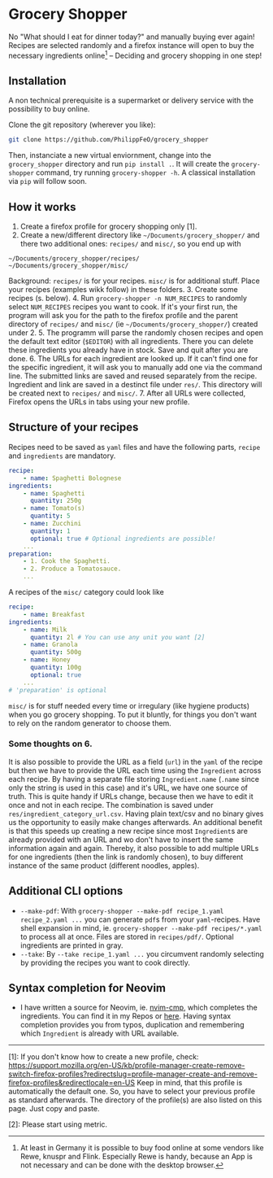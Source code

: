 # Grocery Shopper
No "What should I eat for dinner today?" and manually buying ever again! Recipes are selected randomly and a firefox instance will open to buy the necessary ingredients online[^1] – Deciding and grocery shopping in one step!

## Installation
A non technical prerequisite is a supermarket or delivery service with the possibility to buy online.  

Clone the git repository (wherever you like):
```sh
git clone https://github.com/PhilippFeO/grocery_shopper
```
Then, instanciate a new virtual enviornment, change into the `grocery_shopper` directory and run `pip install .`. It will create the `grocery-shopper` command, try running `grocery-shopper -h`. A classical installation via `pip` will follow soon. 

## How it works
1. Create a firefox profile for grocery shopping only [1].
2. Create a new/different directory like `~/Documents/grocery_shopper/` and there two additional ones: `recipes/` and `misc/`, so you end up with
```
~/Documents/grocery_shopper/recipes/
~/Documents/grocery_shopper/misc/
```
Background: `recipes/` is for your recipes. `misc/` is for additional stuff. Place your recipes (examples wikk follow) in these folders.
3. Create some recipes (s. below).
4. Run `grocery-shopper -n NUM_RECIPES` to randomly select `NUM_RECIPES` recipes you want to cook. If it's your first run, the program will ask you for the path to the firefox profile and the parent directory of `recipes/` and `misc/` (ie `~/Documents/grocery_shopper/`) created under 2.
5. The programm will parse the randomly chosen recipes and open the default text editor (`$EDITOR`) with all ingredients. There you can delete these ingredients you already have in stock. Save and quit after you are done.
6. The URLs for each ingredient are looked up. If it can't find one for the specific ingredient, it will ask you to manually add one via the command line. The submitted links are saved and reused separately from the recipe. Ingredient and link are saved in a destinct file under `res/`. This directory will be created next to `recipes/` and `misc/`.
7. After all URLs were collected, Firefox opens the URLs in tabs using your new profile.

## Structure of your recipes
Recipes need to be saved as `yaml` files and have the following parts, `recipe` and `ingredients` are mandatory.
```yaml
recipe:
    - name: Spaghetti Bolognese
ingredients:
    - name: Spaghetti
      quantity: 250g
    - name: Tomato(s)
      quantity: 5
    - name: Zucchini
      quantity: 1
      optional: true # Optional ingredients are possible!
    ...
preparation:
    - 1. Cook the Spaghetti.
    - 2. Produce a Tomatosauce.
    ...
```

A recipes of the `misc/` category could look like
```yaml
recipe:
    - name: Breakfast
ingredients:
    - name: Milk
      quantity: 2l # You can use any unit you want [2]
    - name: Granola
      quantity: 500g
    - name: Honey
      quantity: 100g
      optional: true
    ...
# 'preparation' is optional
```

`misc/` is for stuff needed every time or irregulary (like hygiene products) when you go grocery shopping. To put it bluntly, for things you don't want to rely on the random generator to choose them.

### Some thoughts on 6.
It is also possible to provide the URL as a field (`url`) in the `yaml` of the recipe but then we have to provide the URL each time using the `Ingredient` across each recipe. By having a separate file storing `Ingredient.name` (`.name` since only the string is used in this case) and it's URL, we have one source of truth. This is quite handy if URLs change, because then we have to edit it once and not in each recipe. The combination is saved under `res/ingredient_category_url.csv`. Having plain text/csv and no binary gives us the opportunity to easily make changes afterwards. An additional benefit is that this speeds up creating a new recipe since most `Ingredient`s are already provided with an URL and wo don't have to insert the same information again and again. Thereby, it also possible to add multiple URLs for one ingredients (then the link is randomly chosen), to buy different instance of the same product (different noodles, apples).

## Additional CLI options
- `--make-pdf`: With `grocery-shopper --make-pdf recipe_1.yaml recipe_2.yaml ...` you can generate `pdf`s from your `yaml`-recipes. Have shell expansion in mind, ie. `grocery-shopper --make-pdf recipes/*.yaml` to process all at once. Files are stored in `recipes/pdf/`. Optional ingredients are printed in gray.
- `--take`: By `--take recipe_1.yaml ...` you circumvent randomly selecting by providing the recipes you want to cook directly.

## Syntax completion for Neovim
- I have written a source for Neovim, ie. [nvim-cmp](https://github.com/hrsh7th/nvim-cmp), which completes the ingredients. You can find it in my Repos or [here](https://github.com/PhilippFeO/cmp-csv). Having syntax completion provides you from typos, duplication and remembering which `Ingredient` is already with URL available.

---

[1]: If you don't know how to create a new profile, check: https://support.mozilla.org/en-US/kb/profile-manager-create-remove-switch-firefox-profiles?redirectslug=profile-manager-create-and-remove-firefox-profiles&redirectlocale=en-US Keep in mind, that this profile is automatically the default one. So, you have to select your previous profile as standard afterwards. The directory of the profile(s) are also listed on this page. Just copy and paste.

[2]: Please start using metric.

[^1]: At least in Germany it is possible to buy food online at some vendors like Rewe, knuspr and Flink. Especially Rewe is handy, because an App is not necessary and can be done with the desktop browser.
